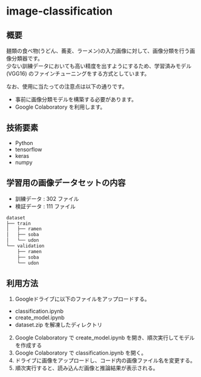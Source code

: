 # image-classification

## 概要
麺類の食べ物(うどん、蕎麦、ラーメン)の入力画像に対して、画像分類を行う画像分類器です。  
少ない訓練データにおいても高い精度を出すようにするため、学習済みモデル (VGG16) のファインチューニングをする方式としています。  

なお、使用に当たっての注意点は以下の通りです。  
- 事前に画像分類モデルを構築する必要があります。
- Google Colaboratory を利用します。


## 技術要素
- Python
- tensorflow
- keras
- numpy


## 学習用の画像データセットの内容
- 訓練データ : 302 ファイル
- 検証データ : 111 ファイル

```bash
dataset
├── train
│   ├── ramen
│   ├── soba
│   └── udon
└── validation
    ├── ramen
    ├── soba
    └── udon
```

## 利用方法
1. Googleドライブに以下のファイルをアップロードする。
  - classification.ipynb
  - create_model.ipynb
  - dataset.zip を解凍したディレクトリ
2. Google Colaboratory で create_model.ipynb を開き、順次実行してモデルを作成する
3. Google Colaboratory で classification.ipynb を開く。
4. ドライブに画像をアップロードし、コード内の画像ファイル名を変更する。
5. 順次実行すると、読み込んだ画像と推論結果が表示される。
